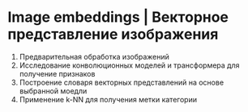 # Image embeddings | Векторное представление изображения
1. Предварительная обработка изображений
2. Исследование конволюционных моделей и трансформера для получение признаков
3. Построение словаря векторных представлений на основе выбранной моедли 
4. Применение k-NN для получения метки категории
